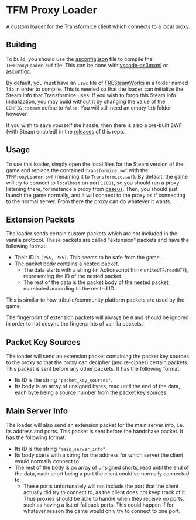 # TFM Proxy Loader

A custom loader for the Transformice client which connects to a local proxy.

## Building

To build, you should use the [asconfig.json](https://github.com/friedkeenan/tfm-proxy-loader/blob/main/asconfig.json) file to compile the `TFMProxyLoader.swf` file. This can be done with [vscode-as3mxml](https://github.com/BowlerHatLLC/vscode-as3mxml) or [asconfigc](https://www.npmjs.com/package/asconfigc).

By default, you must have an `.swc` file of [FRESteamWorks](https://github.com/Ventero/FRESteamWorks) in a folder named `lib` in order to compile. This is needed so that the loader can initialize the Steam info that Transformice uses. If you wish to forgo this Steam info initialization, you may build without it by changing the value of the `CONFIG::steam` define to `false`. You will still need an empty `lib` folder however.

If you wish to save yourself the hassle, then there is also a pre-built SWF (with Steam enabled) in the [releases](https://github.com/friedkeenan/tfm-proxy-loader/releases) of this repo.

## Usage

To use this loader, simply open the local files for the Steam version of the game and replace the contained `Transformice.swf` with the `TFMProxyLoader.swf` (renaming it to `Transformice.swf`). By default, the game will try to connect to `localhost` on port `11801`, so you should run a proxy listening there, for instance a proxy from [caseus](https://github.com/friedkeenan/caseus). Then, you should just launch the game normally, and it will connect to the proxy as if connecting to the normal server. From there the proxy can do whatever it wants.

## Extension Packets

The loader sends certain custom packets which are not included in the vanilla protocol. These packets are called "extension" packets and have the following format:

- Their ID is `(255, 255)`. This seems to be safe from the game.
- The packet body contains a nested packet.
    - The data starts with a string (in Actionscript think `writeUTF`/`readUTF`), representing the ID of the nested packet.
    - The rest of the data is the packet body of the nested packet, marshaled according to the nested ID.

This is similar to how tribulle/community platform packets are used by the game.

The fingerprint of extension packets will always be `0` and should be ignored in order to not desync the fingerprints of vanilla packets.

## Packet Key Sources

The loader will send an extension packet containing the packet key sources to the proxy so that the proxy can decipher (and re-cipher) certain packets. This packet is sent before any other packets. It has the following format:

- Its ID is the string `"packet_key_sources"`.
- Its body is an array of unsigned bytes, read until the end of the data, each byte being a source number from the packet key sources.

## Main Server Info

The loader will also send an extension packet for the main server info, i.e. its address and ports. This packet is sent before the handshake packet. It has the following format:

- Its ID is the string `"main_server_info"`.
- Its body starts with a string for the address for which server the client would normally connect to.
- The rest of the body is an array of unsigned shorts, read until the end of the data, each short being a port the client could've normally connected to.
    - These ports unfortunately will not include the port that the client actually did try to connect to, as the client does not keep track of it. Thus proxies should be able to handle when they receive *no* ports, such as having a list of fallback ports. This could happen if for whatever reason the game would only try to connect to one port.